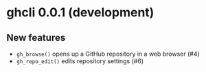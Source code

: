 ghcli 0.0.1 (development)
=========================

New features
------------

* `gh_browse()` opens up a GitHub repository in a web browser (#4)
* `gh_repo_edit()` edits repository settings (#6)
